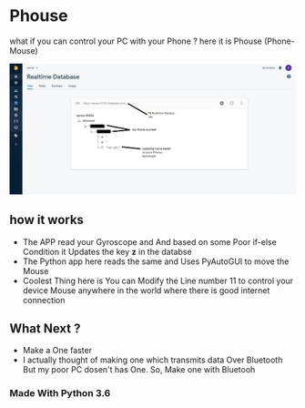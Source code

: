 # Phouse
what if you can control your PC with your Phone ? here it is Phouse (Phone-Mouse) 

![alt text](https://github.com/dev-Roshan-lab/Phouse/blob/main/img1.JPG)

## how it works
- The APP read your Gyroscope and And based on some Poor if-else Condition it Updates the key **z** in the databse
- The Python app here reads the same and Uses PyAutoGUI to move the Mouse 
- Coolest Thing here is You can Modify the Line number 11 to control your device Mouse anywhere in the world where there is good internet connection

## What Next ?
- Make a One faster 
- I actually thought of making one which transmits data Over Bluetooth But my poor PC dosen't has One. So, Make one with Bluetooh

### Made With Python 3.6
